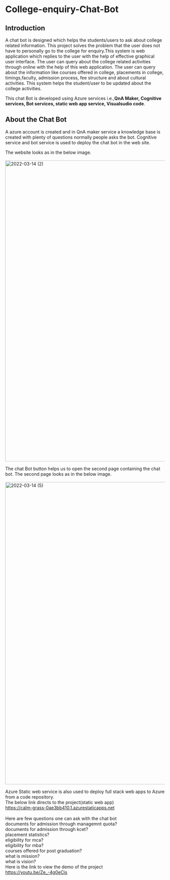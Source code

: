 # College-enquiry-Chat-Bot
## Introduction
  A chat bot is designed which helps the students/users to ask about college related information. This project solves the problem that the user does not have to personally go to the college for enquiry.This system is web application which replies to the user with the help of effective graphical user interface. The user can query about the college related activities through online with the help of this web application. 
  The user can query about the information like courses offered in college, placements in college, timings,faculty, admission process, fee structure and about cultural activities. This system helps the student/user to be updated about the college activities.<br/>

  This chat Bot is developed using Azure services i.e.,**QnA Maker, Cognitive services, Bot services, static web app service, Visualsudio code**.
  
## About the Chat Bot
  A azure account is created and in QnA maker service a knowledge base is created with plenty of questions normally people asks the bot. Cognitive service and bot service is used to deploy the chat bot in the web site.<br/>
  
 The website looks as in the below image.<br/><br/>
 <img width="952" alt="2022-03-14 (2)" src="https://user-images.githubusercontent.com/42642560/158075467-f7ac4ee2-96bf-4071-83a8-dedeed41fbd4.png"><br/>
 
 The chat Bot button helps us to open the second page containing the chat bot.
 The second page looks as in the below image.<br/><br/>
 <img width="956" alt="2022-03-14 (5)" src="https://user-images.githubusercontent.com/42642560/158075700-a73b1272-3ae5-450b-968b-bc9e47e370e2.png"><br/>
 
 Azure Static web service is also used to deploy full stack web apps to Azure from a code repository.<br/>
 The below link directs to the project(static web app)<br/>
 https://calm-grass-0ae3bb410.1.azurestaticapps.net <br/>
 <br/>
Here are few questions one can ask with the chat bot<br/>
documents for admission through managemnt quota?<br/>
documents for admission through kcet?<br/>
placement statistics?<br/>
eligibility for mca?<br/>
eligibility for mba?<br/>
courses offered for post graduation?<br/>
what is mission?<br/>
what is vision?<br/>
Here is the link to view the demo of the project<br/>
https://youtu.be/Ze_-4g0eCis<br/>



 
 
 
 
 
 
 



